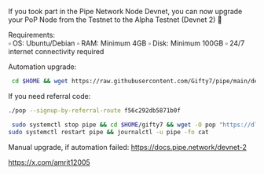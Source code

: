 If you took part in the Pipe Network Node Devnet, you can now upgrade your PoP Node from the Testnet to the Alpha Testnet (Devnet 2) 🕺

Requirements:  
▫️ OS: Ubuntu/Debian
▫️ RAM: Minimum 4GB
▫️ Disk: Minimum 100GB
▫️ 24/7 internet connectivity required


Automation upgrade:
  ```bash
   cd $HOME && wget https://raw.githubusercontent.com/Gifty7/pipe/main/devnet-two.sh && chmod +x devnet-two.sh && ./devnet-two.sh

   ```
If you need referral code:
  ```bash
./pop --signup-by-referral-route f56c292db5871b0f

   ```

  ```bash
   sudo systemctl stop pipe && cd $HOME/gifty7 && wget -O pop "https://dl.pipecdn.app/v0.2.5/pop" && chmod +x pop && sudo systemctl daemon-reload && 
sudo systemctl restart pipe && journalctl -u pipe -fo cat

   ```
Manual upgrade, if automation failed:
https://docs.pipe.network/devnet-2


https://x.com/amrit12005
